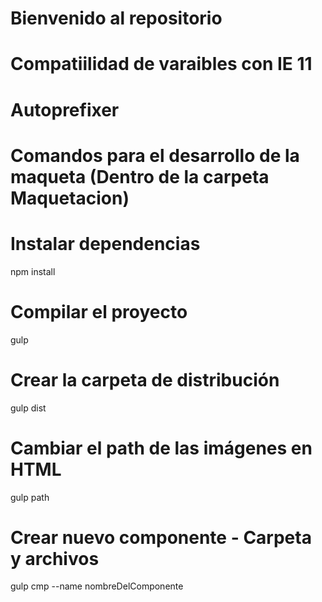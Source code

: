 # Bienvenido al repositorio

# Compatiilidad de varaibles con IE 11
# Autoprefixer

# Comandos para el desarrollo de la maqueta (Dentro de la carpeta Maquetacion)

# Instalar dependencias
npm install

# Compilar el proyecto
gulp

# Crear la carpeta de distribución
gulp dist

# Cambiar el path de las imágenes en HTML
gulp path

# Crear nuevo componente - Carpeta y archivos
gulp cmp --name nombreDelComponente


